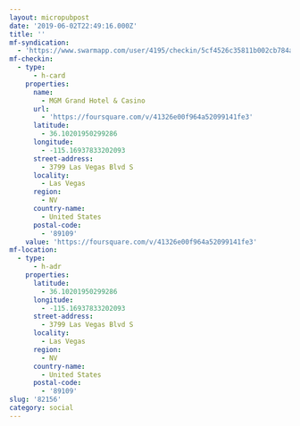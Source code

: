 ```yaml
---
layout: micropubpost
date: '2019-06-02T22:49:16.000Z'
title: ''
mf-syndication:
  - 'https://www.swarmapp.com/user/4195/checkin/5cf4526c35811b002cb784a2'
mf-checkin:
  - type:
      - h-card
    properties:
      name:
        - MGM Grand Hotel & Casino
      url:
        - 'https://foursquare.com/v/41326e00f964a52099141fe3'
      latitude:
        - 36.10201950299286
      longitude:
        - -115.16937833202093
      street-address:
        - 3799 Las Vegas Blvd S
      locality:
        - Las Vegas
      region:
        - NV
      country-name:
        - United States
      postal-code:
        - '89109'
    value: 'https://foursquare.com/v/41326e00f964a52099141fe3'
mf-location:
  - type:
      - h-adr
    properties:
      latitude:
        - 36.10201950299286
      longitude:
        - -115.16937833202093
      street-address:
        - 3799 Las Vegas Blvd S
      locality:
        - Las Vegas
      region:
        - NV
      country-name:
        - United States
      postal-code:
        - '89109'
slug: '82156'
category: social
---
```

